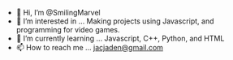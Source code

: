 - 👋 Hi, I’m @SmilingMarvel
- 👀 I’m interested in ... Making projects using Javascript, and programming for video games.
- 🌱 I’m currently learning ... Javascript, C++, Python, and HTML
- 📫 How to reach me ... jacjaden@gmail.com

<!---
SmilingMarvel/SmilingMarvel is a ✨ special ✨ repository because its `README.md` (this file) appears on your GitHub profile.
You can click the Preview link to take a look at your changes.
--->
